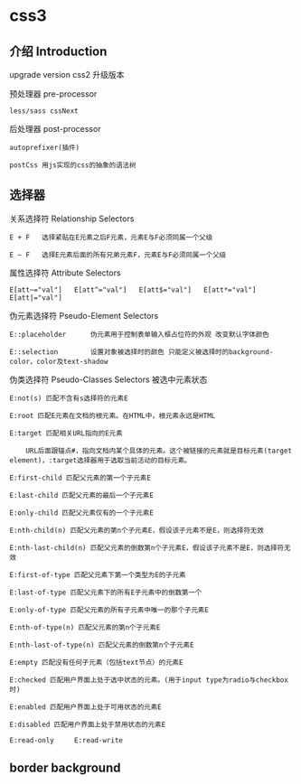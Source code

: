 # css3

## 介绍 Introduction

upgrade version css2 升级版本

预处理器 pre-processor

    less/sass cssNext

后处理器 post-processor

    autoprefixer(插件)

    postCss 用js实现的css的抽象的语法树

## 选择器

关系选择符 Relationship Selectors

    E + F   选择紧贴在E元素之后F元素，元素E与F必须同属一个父级

    E ~ F   选择E元素后面的所有兄弟元素F，元素E与F必须同属一个父级

属性选择符 Attribute Selectors

    E[att~="val"]   E[att^="val"]   E[att$="val"]   E[att*="val"]   E[att|="val"]

伪元素选择符 Pseudo-Element Selectors

    E::placeholder      伪元素用于控制表单输入框占位符的外观 改变默认字体颜色

    E::selection        设置对象被选择时的颜色 只能定义被选择时的background-color，color及text-shadow

伪类选择符 Pseudo-Classes Selectors 被选中元素状态

    E:not(s) 匹配不含有s选择符的元素E

    E:root 匹配E元素在文档的根元素。在HTML中，根元素永远是HTML

    E:target 匹配相关URL指向的E元素

        URL后面跟锚点#，指向文档内某个具体的元素。这个被链接的元素就是目标元素(target element)，:target选择器用于选取当前活动的目标元素。

    E:first-child 匹配父元素的第一个子元素E

    E:last-child 匹配父元素的最后一个子元素E

    E:only-child 匹配父元素仅有的一个子元素E

    E:nth-child(n) 匹配父元素的第n个子元素E，假设该子元素不是E，则选择符无效

    E:nth-last-child(n) 匹配父元素的倒数第n个子元素E，假设该子元素不是E，则选择符无效

    E:first-of-type 匹配父元素下第一个类型为E的子元素

    E:last-of-type 匹配父元素下的所有E子元素中的倒数第一个

    E:only-of-type 匹配父元素的所有子元素中唯一的那个子元素E

    E:nth-of-type(n) 匹配父元素的第n个子元素E

    E:nth-last-of-type(n) 匹配父元素的倒数第n个子元素E

    E:empty 匹配没有任何子元素（包括text节点）的元素E

    E:checked 匹配用户界面上处于选中状态的元素。(用于input type为radio与checkbox时)

    E:enabled 匹配用户界面上处于可用状态的元素E

    E:disabled 匹配用户界面上处于禁用状态的元素E

    E:read-only     E:read-write

## border background